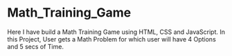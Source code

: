 # Math_Training_Game
Here I have build a Math Training Game using HTML, CSS and JavaScript. In this Project, User gets a Math Problem for which user will have 4 Options and 5 secs of Time.

